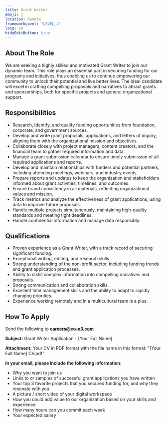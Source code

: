 ```yaml
---
title: Grant Writer
emoji: 📝
location: Remote
frameworkLevel: "LEVEL_4"
lang: en
hideEditButton: true
---
```


## About The Role

We are seeking a highly skilled and motivated Grant Writer to join our dynamic team. This role plays an essential part in securing funding for our programs and initiatives, thus enabling us to continue empowering our community to unlock their potential and live better lives. The ideal candidate will excel in crafting compelling proposals and narratives to attract grants and sponsorships, both for specific projects and general organizational support.

## Responsibilities

- Research, identify, and qualify funding opportunities from foundation, corporate, and government sources.
- Develop and write grant proposals, applications, and letters of inquiry, aligning them with the organizational mission and objectives.
- Collaborate closely with project managers, content creators, and the financial team to gather required information and data.
- Manage a grant submission calendar to ensure timely submission of all required applications and reports.
- Develop and maintain relationships with funders and potential partners, including attending meetings, webinars, and industry events.
- Prepare reports and updates to keep the organization and stakeholders informed about grant activities, timelines, and outcomes.
- Ensure brand consistency in all materials, reflecting organizational values and mission.
- Track metrics and analyze the effectiveness of grant applications, using data to improve future proposals.
- Handle multiple projects simultaneously, maintaining high-quality standards and meeting tight deadlines.
- Handle confidential information and manage data responsibly.

## Qualifications

- Proven experience as a Grant Writer, with a track record of securing significant funding.
- Exceptional writing, editing, and research skills.
- Strong understanding of the non-profit sector, including funding trends and grant application processes.
- Ability to distill complex information into compelling narratives and proposals.
- Strong communication and collaboration skills.
- Excellent time management skills and the ability to adapt to rapidly changing priorities.
- Experience working remotely and in a multicultural team is a plus.

## How To Apply

Send the following to **[careers@co-x3.com](mailto:careers@co-x3.com)**

**Subject:** Grant Writer Application - [Your Full Name]

**Attachment:** Your CV in PDF format with the file name in this format: "[Your Full Name] CV.pdf"

**In your email, please include the following information:**

- Why you want to join us
- Links to or samples of successful grant applications you have written
- Your top 3 favorite projects that you secured funding for, and why they resonate with you
- A picture / short video of your digital workspace
- How you could add value to our organization based on your skills and experience
- How many hours can you commit each week
- Your expected salary